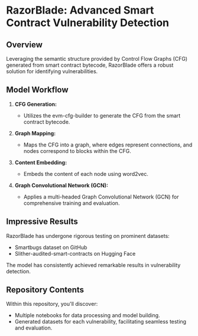 # RazorBlade: Advanced Smart Contract Vulnerability Detection

## Overview

Leveraging the semantic structure provided by Control Flow Graphs (CFG) generated from smart contract bytecode, RazorBlade offers a robust solution for identifying vulnerabilities.

## Model Workflow

1. **CFG Generation:**
   - Utilizes the evm-cfg-builder to generate the CFG from the smart contract bytecode.

2. **Graph Mapping:**
   - Maps the CFG into a graph, where edges represent connections, and nodes correspond to blocks within the CFG.

3. **Content Embedding:**
   - Embeds the content of each node using word2vec.

4. **Graph Convolutional Network (GCN):**
   - Applies a multi-headed Graph Convolutional Network (GCN) for comprehensive training and evaluation.

## Impressive Results

RazorBlade has undergone rigorous testing on prominent datasets:
- Smartbugs dataset on GitHub
- Slither-audited-smart-contracts on Hugging Face

The model has consistently achieved remarkable results in vulnerability detection.

## Repository Contents

Within this repository, you'll discover:
- Multiple notebooks for data processing and model building.
- Generated datasets for each vulnerability, facilitating seamless testing and evaluation.
